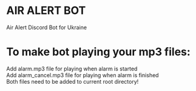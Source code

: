 # AIR ALERT BOT
Air Alert Discord Bot for Ukraine

# To make bot playing your mp3 files:
Add alarm.mp3 file for playing when alarm is started \
Add alarm_cancel.mp3 file for playing when alarm is finished \
Both files need to be added to current root directory!

